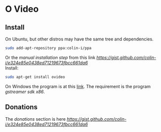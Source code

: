 # O Video

## Install
On Ubuntu, but other distros may have the same tree and dependencies.
```sh
sudo add-apt-repository ppa:colin-i/ppa
```
Or the *manual installation step* from this link *https://gist.github.com/colin-i/e324e85e0438ed71219673fbcc661da6* \
Install:
```sh
sudo apt-get install ovideo
```
On Windows the program is at this [link](https://github.com/colin-i/ostream/releases).
The requirement is the program <i>gstreamer sdk x86</i>.

## Donations
The *donations* section is here
*https://gist.github.com/colin-i/e324e85e0438ed71219673fbcc661da6*
